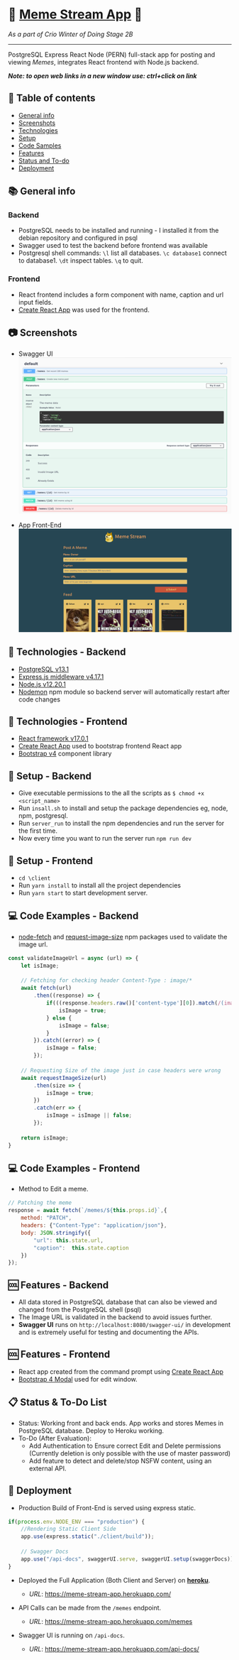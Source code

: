 # 🐶 [Meme Stream App](https://meme-stream-app.herokuapp.com/) 🐶

_As a part of Crio Winter of Doing Stage 2B_
***
PostgreSQL Express React Node (PERN) full-stack app for posting and viewing _Memes_, integrates React frontend with Node.js backend. 

***Note: to open web links in a new window use: _ctrl+click on link_***

## :page_facing_up: Table of contents

* [General info](#general-info)
* [Screenshots](#screenshots)
* [Technologies](#technologies)
* [Setup](#setup)
* [Code Samples](#code-samples)
* [Features](#features)
* [Status and To-do](#status)
* [Deployment](#deployment)

## :books: <span id = "general-info">General info<span>

### Backend

* PostgreSQL needs to be installed and running - I installed it from the debian repository and configured in psql
* Swagger used to test the backend before frontend was available
* Postgresql shell commands: `\l` list all databases. `\c database1` connect to database1. `\dt` inspect tables. `\q` to quit.

### Frontend

* React frontend includes a form component with name, caption and url input fields.
* [Create React App](https://reactjs.org/docs/create-a-new-react-app.html#create-react-app) was used for the frontend.

## :camera: <span id = "screenshots">Screenshots</span>

* Swagger UI
![Swagger screenshot](./screens/swagger.png)

* App Front-End
![Frontend screenshot](./screens/frontend.png)

## :signal_strength: <span id = "technologies">Technologies</span> - Backend

* [PostgreSQL v13.1](https://www.postgresql.org/)
* [Express.js middleware v4.17.1](https://expressjs.com/)
* [Node.js v12.20.1](https://nodejs.org/es/)
* [Nodemon](https://www.npmjs.com/package/nodemon) npm module so backend server will automatically restart after code changes

## :signal_strength: Technologies - Frontend

* [React framework v17.0.1](https://reactjs.org/)
* [Create React App](https://reactjs.org/docs/create-a-new-react-app.html#create-react-app) used to bootstrap frontend React app
* [Bootstrap v4](https://getbootstrap.com/) component library

## :floppy_disk: <span id = "setup">Setup</span> - Backend

* Give executable permissions to the all the scripts as `$ chmod +x <script_name>`
* Run `insall.sh` to install and setup the package dependencies eg, node, npm, postgresql.
* Run `server_run` to install the npm dependencies and run the server for the first time.
* Now every time you want to run the server run `npm run dev`

## :floppy_disk: Setup - Frontend

* `cd \client`
* Run `yarn install` to install all the project dependencies
* Run `yarn start` to start development server.

## :computer: <span id = "code-samples">Code Examples</span> - Backend

* [node-fetch](https://www.npmjs.com/package/node-fetch) and [request-image-size](https://www.npmjs.com/package/request-image-size) npm packages used to validate the image url.

```javascript
const validateImageUrl = async (url) => {
    let isImage;

    // Fetching for checking header Content-Type : image/*
    await fetch(url)
        .then((response) => {
            if(((response.headers.raw()['content-type'][0]).match(/(image)+\//g)).length != 0){
                isImage = true;        
            } else {
                isImage = false;
            }
        }).catch((error) => {
            isImage = false;
        });

    // Requesting Size of the image just in case headers were wrong
    await requestImageSize(url)
        .then(size => {
            isImage = true;
        })
        .catch(err => {
            isImage = isImage || false;
        });
    
    return isImage;
}
```

## :computer: Code Examples - Frontend

* Method to Edit a meme.

```javascript
// Patching the meme
response = await fetch(`/memes/${this.props.id}`,{
    method: "PATCH",
    headers: {"Content-Type": "application/json"},
    body: JSON.stringify({
        "url": this.state.url,
        "caption":  this.state.caption
    })
});
```

## :cool: <span id = "features">Features</span> - Backend

* All data stored in PostgreSQL database that can also be viewed and changed from the PostgreSQL shell (psql)
* The Image URL is validated in the backend to avoid issues further.
* **Swagger UI** runs on `http://localhost:8080/swagger-ui/` in development and is extremely useful for testing and documenting the APIs.

## :cool: Features - Frontend

* React app created from the command prompt using [Create React App](https://reactjs.org/docs/create-a-new-react-app.html#create-react-app)
* [Bootstrap 4 Modal](https://www.w3schools.com/bootstrap4/bootstrap_modal.asp) used for edit window.

## :clipboard: <span id = "status">Status</span> & To-Do List

* Status: Working front and back ends. App works and stores Memes in PostgreSQL database. Deploy to Heroku working.
* To-Do (After Evaluation): 
    - Add Authentication to Ensure correct Edit and Delete permissions (Currently deletion is only possible with the use of master password) 
    - Add feature to detect and delete/stop NSFW content, using an external API.

## :rocket: <span id = "deployment">Deployment</span>

* Production Build of Front-End is served using express static.

```javascript
if(process.env.NODE_ENV === "production") {
    //Rendering Static Client Side
    app.use(express.static("./client/build"));

    // Swagger Docs
    app.use("/api-docs", swaggerUI.serve, swaggerUI.setup(swaggerDocs));
}
```

* Deployed the Full Application (Both Client and Server) on [**heroku**](https://www.heroku.com/). 

    - _URL_: https://meme-stream-app.herokuapp.com/

* API Calls can be made from the `/memes` endpoint.
    - _URL_: https://meme-stream-app.herokuapp.com/memes

* Swagger UI is running on `/api-docs`.
    - _URL_: https://meme-stream-app.herokuapp.com/api-docs/


